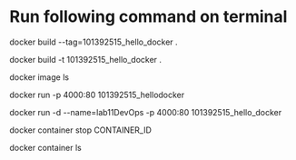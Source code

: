
# Run following command on terminal

docker build --tag=101392515_hello_docker .

docker build -t 101392515_hello_docker .

docker image ls

docker run -p 4000:80 101392515_hellodocker

docker run -d --name=lab11DevOps -p 4000:80 101392515_hello_docker

docker container stop CONTAINER_ID

docker container ls